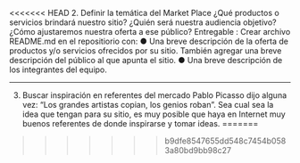 <<<<<<< HEAD
2. Definir la temática del Market Place
¿Qué productos o servicios brindará nuestro sitio? ¿Quién será nuestra audiencia
objetivo? ¿Cómo ajustaremos nuestra oferta a ese público?
Entregable : Crear archivo README.md en el repositiorio con:
● Una breve descripción de la oferta de productos y/o servicios ofrecidos por su
sitio. También agregar una breve descripción del público al que apunta el sitio.
● Una breve descripción de los integrantes del equipo.
_______________________________________________________________________________________
3. Buscar inspiración en referentes del mercado
Pablo Picasso dijo alguna vez: “Los grandes artistas copian, los genios roban”. Sea cual
sea la idea que tengan para su sitio, es muy posible que haya en Internet muy buenos
referentes de donde inspirarse y tomar ideas.
=======

>>>>>>> b9dfe8547655dd548c7454b0583a80bd9bb98c27
